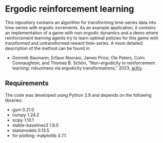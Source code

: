 # Ergodic reinforcement learning

This repository contains an algorithm for transforming time-series data into time-series with ergodic increments. As an example application, it contains an implementation of a game with non-ergodic dynamics and a demo where reinforcement learning agents try to learn optimal policies for this game with transformed and untransformed reward time-series. A more detailed description of the method can be found in

* Dominik Baumann, Erfaun Noorani, James Price, Ole Peters, Colm Connaughton, and Thomas B. Schön, "Non-ergodicity in reinforcement learning: robustness via ergodicity transformations," 2023, [arXiv](https://arxiv.org/abs/2310.11335).

## Requirements

The code was developed using Python 3.9 and depends on the following libraries:

* gym 0.21.0
* numpy 1.24.2
* scipy 1.10.1
* stable-baselines3 1.8.0
* statsmodels 0.13.5
* for plotting: matplotlib 3.7.1
